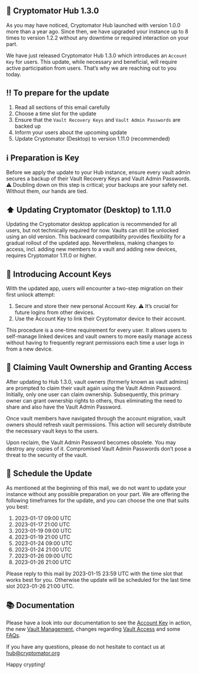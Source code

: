 ## 🎉 Cryptomator Hub 1.3.0

As you may have noticed, Cryptomator Hub launched with version 1.0.0 more than a year ago. Since then, we have upgraded your instance up to 8 times to version 1.2.2 without any downtime or required interaction on your part.

We have just released Cryptomator Hub 1.3.0 which introduces an `Account Key` for users. This update, while necessary and beneficial, will require active participation from users. That’s why we are reaching out to you today.

## ‼️ To prepare for the update
1. Read all sections of this email carefully
1. Choose a time slot for the update
1. Ensure that the `Vault Recovery Keys` and `Vault Admin Passwords` are backed up
1. Inform your users about the upcoming update
1. Update Cryptomator (Desktop) to version 1.11.0 (recommended)

## ℹ Preparation is Key
Before we apply the update to your Hub instance, ensure every vault admin secures a backup of their Vault Recovery Keys and Vault Admin Passwords. ⚠️ Doubling down on this step is critical; your backups are your safety net. Without them, our hands are tied.

## ⬆ Updating Cryptomator (Desktop) to 1.11.0
Updating the Cryptomator desktop application is recommended for all users, but not technically required for now. Vaults can still be unlocked using an old version. This backward compatibility provides flexibility for a gradual rollout of the updated app. Nevertheless, making changes to access, incl. adding new members to a vault and adding new devices, requires Cryptomator 1.11.0 or higher.

## 🔑 Introducing Account Keys
With the updated app, users will encounter a two-step migration on their first unlock attempt:

1. Secure and store their new personal Account Key. ⚠️ It’s crucial for future logins from other devices.
1. Use the Account Key to link their Cryptomator device to their account.

This procedure is a one-time requirement for every user. It allows users to self-manage linked devices and vault owners to more easily manage access without having to frequently regrant permissions each time a user logs in from a new device.

## 👤 Claiming Vault Ownership and Granting Access
After updating to Hub 1.3.0, vault owners (formerly known as vault admins) are prompted to claim their vault again using the Vault Admin Password. Initially, only one user can claim ownership. Subsequently, this primary owner can grant ownership rights to others, thus eliminating the need to share and also have the Vault Admin Password.

Once vault members have navigated through the account migration, vault owners should refresh vault permissions. This action will securely distribute the necessary vault keys to the users.

Upon reclaim, the Vault Admin Password becomes obsolete. You may destroy any copies of it. Compromised Vault Admin Passwords don’t pose a threat to the security of the vault.

## 📅 Schedule the Update
As mentioned at the beginning of this mail, we do not want to update your instance without any possible preparation on your part. We are offering the following timeframes for the update, and you can choose the one that suits you best:

1. 2023-01-17 09:00 UTC
1. 2023-01-17 21:00 UTC
1. 2023-01-19 09:00 UTC
1. 2023-01-19 21:00 UTC
1. 2023-01-24 09:00 UTC
1. 2023-01-24 21:00 UTC
1. 2023-01-26 09:00 UTC
1. 2023-01-26 21:00 UTC

Please reply to this mail by 2023-01-15 23:59 UTC with the time slot that works best for you.
Otherwise the update will be scheduled for the last time slot 2023-01-26 21:00 UTC.

## 📚 Documentation

Please have a look into our documentation to see the [Account Key](https://docs.cryptomator.org/en/latest/hub/your-account/) in action, the new [Vault Management](https://docs.cryptomator.org/en/latest/hub/vault-management/), changes regarding [Vault Access](https://docs.cryptomator.org/en/latest/hub/access-vault/) and some [FAQs](https://cryptomator.org/blog/2023/12/01/hub-1.3.0/#-frequently-asked-questions).

If you have any questions, please do not hesitate to contact us at hub@cryptomator.org

Happy crypting!